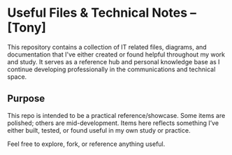 # Useful Files & Technical Notes – [Tony]

This repository contains a collection of IT related files, diagrams, and documentation that I've either created or found helpful throughout my work and study. It serves as a reference hub and personal knowledge base as I continue developing professionally in the communications and technical space.

## Purpose

This repo is intended to be a practical reference/showcase. Some items are polished; others are mid-development. Items here reflects something I’ve either built, tested, or found useful in my own study or practice.

Feel free to explore, fork, or reference anything useful.
